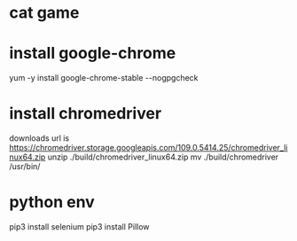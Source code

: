# cat game 

# install google-chrome
yum -y install google-chrome-stable --nogpgcheck

# install chromedriver
downloads url is https://chromedriver.storage.googleapis.com/109.0.5414.25/chromedriver_linux64.zip
unzip ./build/chromedriver_linux64.zip
mv ./build/chromedriver /usr/bin/


# python env

pip3 install selenium
pip3 install Pillow